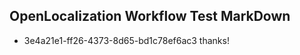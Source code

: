 ## OpenLocalization Workflow Test MarkDown
* 3e4a21e1-ff26-4373-8d65-bd1c78ef6ac3 thanks!

<!--HONumber=Jul16_HO4-->


